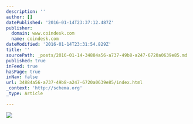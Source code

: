 ```yaml
---
description: ''
author: []
datePublished: '2016-01-14T23:37:12.487Z'
publisher:
  domain: www.coindesk.com
  name: coindesk.com
dateModified: '2016-01-14T23:31:54.829Z'
title: ''
sourcePath: _posts/2016-01-14-34884a56-a737-49b8-a247-6720a0639e85.md
published: true
inFeed: true
hasPage: true
inNav: false
url: 34884a56-a737-49b8-a247-6720a0639e85/index.html
_context: 'http://schema.org'
_type: Article

---
```

![](http://media.coindesk.com/2015/12/650-e1451486116494.jpg)